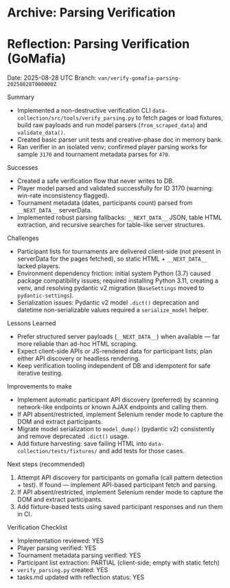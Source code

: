 # Archive: Parsing Verification

# Reflection: Parsing Verification (GoMafia)

Date: 2025-08-28 UTC
Branch: `van/verify-gomafia-parsing-20250828T000000Z`

Summary
- Implemented a non-destructive verification CLI `data-collection/src/tools/verify_parsing.py` to fetch pages or load fixtures, build raw payloads and run model parsers (`from_scraped_data`) and `validate_data()`.
- Created basic parser unit tests and creative-phase doc in memory bank.
- Ran verifier in an isolated venv; confirmed player parsing works for sample `3170` and tournament metadata parses for `470`.

Successes
- Created a safe verification flow that never writes to DB.
- Player model parsed and validated successfully for ID 3170 (warning: win-rate inconsistency flagged).
- Tournament metadata (dates, participants count) parsed from `__NEXT_DATA__` serverData.
- Implemented robust parsing fallbacks: `__NEXT_DATA__` JSON, table HTML extraction, and recursive searches for table-like server structures.

Challenges
- Participant lists for tournaments are delivered client-side (not present in serverData for the pages fetched), so static HTML + `__NEXT_DATA__` lacked players.
- Environment dependency friction: initial system Python (3.7) caused package compatibility issues; required installing Python 3.11, creating a venv, and resolving pydantic v2 migration (`BaseSettings` moved to `pydantic-settings`).
- Serialization issues: Pydantic v2 model `.dict()` deprecation and datetime non-serializable values required a `serialize_model` helper.

Lessons Learned
- Prefer structured server payloads (`__NEXT_DATA__`) when available — far more reliable than ad-hoc HTML scraping.
- Expect client-side APIs or JS-rendered data for participant lists; plan either API discovery or headless rendering.
- Keep verification tooling independent of DB and idempotent for safe iterative testing.

Improvements to make
- Implement automatic participant API discovery (preferred) by scanning network-like endpoints or known AJAX endpoints and calling them.
- If API absent/restricted, implement Selenium render mode to capture the DOM and extract participants.
- Migrate model serialization to `model_dump()` (pydantic v2) consistently and remove deprecated `.dict()` usage.
- Add fixture harvesting: save failing HTML into `data-collection/tests/fixtures/` and add tests for those cases.

Next steps (recommended)
1. Attempt API discovery for participants on gomafia (call pattern detection + test). If found — implement API-based participant fetch and parsing.
2. If API absent/restricted, implement Selenium render mode to capture the DOM and extract participants.
3. Add fixture-based tests using saved participant responses and run them in CI.

Verification Checklist
- Implementation reviewed: YES
- Player parsing verified: YES
- Tournament metadata parsing verified: YES
- Participant list extraction: PARTIAL (client-side; empty with static fetch)
- `verify_parsing.py` created: YES
- tasks.md updated with reflection status: YES


